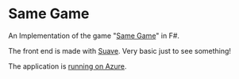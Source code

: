 # Same Game

An Implementation of the game "[Same Game](https://de.wikipedia.org/wiki/SameGame)" in F#.

The front end is made with [Suave](https://suave.io/). Very basic just to see something!

The application is [running on Azure](http://samegame.azurewebsites.net/).
